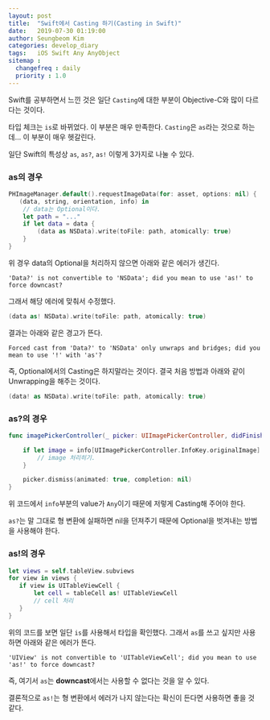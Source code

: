 ```yaml
---
layout: post
title:  "Swift에서 Casting 하기(Casting in Swift)"
date:   2019-07-30 01:19:00
author: Seungbeom Kim
categories: develop_diary
tags:	iOS Swift Any AnyObject
sitemap :
  changefreq : daily
  priority : 1.0
---
```


Swift를 공부하면서 느낀 것은 일단 `Casting`에 대한 부분이 Objective-C와 많이 다르다는 것이다.

타입 체크는 `is`로 바뀌었다. 이 부분은 매우 만족한다.
`Casting`은 `as`라는 것으로 하는데... 이 부분이 매우 헷갈린다.

일단 Swift의 특성상 `as`, `as?`, `as!` 이렇게 3가지로 나눌 수 있다.

### as의 경우

```Swift
PHImageManager.default().requestImageData(for: asset, options: nil) {
   (data, string, orientation, info) in
    // data는 Optional이다.
    let path = "..."
    if let data = data {
        (data as NSData).write(toFile: path, atomically: true)
    }
}
```

위 경우 data의 Optional을 처리하지 않으면 아래와 같은 에러가 생긴다.

    'Data?' is not convertible to 'NSData'; did you mean to use 'as!' to force downcast?

그래서 해당 에러에 맞춰서 수정했다.

```Swift
(data as! NSData).write(toFile: path, atomically: true)
```

결과는 아래와 같은 경고가 뜬다.

    Forced cast from 'Data?' to 'NSData' only unwraps and bridges; did you mean to use '!' with 'as'?

즉, Optional에서의 Casting은 하지말라는 것이다. 결국 처음 방법과 아래와 같이 Unwrapping을 해주는 것이다.

```Swift
(data! as NSData).write(toFile: path, atomically: true)
```

### as?의 경우

```Swift
func imagePickerController(_ picker: UIImagePickerController, didFinishPickingMediaWithInfo info: [UIImagePickerController.InfoKey : Any]) {

    if let image = info[UIImagePickerController.InfoKey.originalImage] as? UIImage {
        // image 처리히기.
    }

    picker.dismiss(animated: true, completion: nil)
}
```

위 코드에서 `info`부분의 value가 `Any`이기 때문에 저렇게 Casting해 주어야 한다.

`as?`는 말 그대로 형 변환에 실패하면 nil을 던져주기 때문에 Optional을 벗겨내는 방법을 사용해야 한다.

### as!의 경우

```Swift
let views = self.tableView.subviews
for view in views {
   if view is UITableViewCell {
       let cell = tableCell as! UITableViewCell
       // cell 처리
   }
}
```

위의 코드를 보면 일단 `is`를 사용해서 타입을 확인했다. 그래서 `as`를 쓰고 싶지만 사용하면 아래와 같은 에러가 뜬다.

    'UIView' is not convertible to 'UITableViewCell'; did you mean to use 'as!' to force downcast?

즉, 여기서 `as`는 **downcast**에서는 사용할 수 없다는 것을 알 수 있다.

결론적으로 `as!`는 형 변환에서 에러가 나지 않는다는 확신이 든다면 사용하면 좋을 것 같다.
